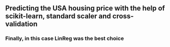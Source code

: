 ## Predicting the USA housing price with the help of scikit-learn, standard scaler and cross-validation
### Finally, in this case LinReg was the best choice
